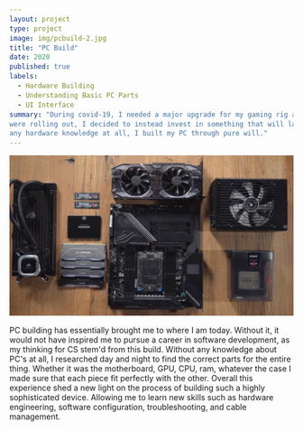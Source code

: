 ```yaml
---
layout: project
type: project
image: img/pcbuild-2.jpg
title: "PC Build"
date: 2020
published: true
labels:
  - Hardware Building
  - Understanding Basic PC Parts 
  - UI Interface
summary: "During covid-19, I needed a major upgrade for my gaming rig as I was still on the Xbox One. As the new generations of consoles
were rolling out, I decided to instead invest in something that will last me much longer, a brand new gaming rig built from the ground up. Without
any hardware knowledge at all, I built my PC through pure will."
---
```

<img class="img-fluid" src="../img/pc builder.webp">

PC building has essentially brought me to where I am today. Without it, it would not have inspired me to pursue a career in software development, 
as my thinking for CS stem'd from this build. Without any knowledge about PC's at all, I researched day and night to find the correct parts for 
the entire thing. Whether it was the motherboard, GPU, CPU, ram, whatever the case I made sure that each piece fit perfectly with the other. Overall
this experience shed a new light on the process of building such a highly sophisticated device. Allowing me to learn new skills such as hardware engineering,
software configuration, troubleshooting, and cable management. 
